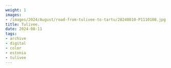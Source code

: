 ```yaml
---
weight: 1
images:
- /images/2024/August/road-from-tulivee-to-tartu/20240810-P1110108.jpg
title: Tulivee.
date: 2024-08-11
tags:
- archive
- digital
- color
- estonia
- tulivee
---
```


